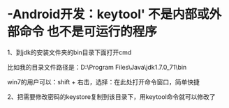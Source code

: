 # -Android开发：keytool' 不是内部或外部命令 也不是可运行的程序

 

1、到jdk的安装文件夹的bin目录下面打开cmd

比如我的目录文件路径是：D:\Program Files\Java\jdk1.7.0_71\bin

win7的用户可以：shift + 右击，选择：在此处打开命令窗口，简单快捷

 

2、把需要修改密码的keystore复制到该目录下，用keytool命令就可以修改了
